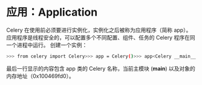 # 应用：Application

Celery 在使用前必须要进行实例化，实例化之后被称为应用程序（简称 app）。 应用程序是线程安全的，可以配置多个不同配置、组件、任务的 Celery 程序在同一个进程中运行。 创建一个实例：

```bash
>>> from celery import Celery>>> app = Celery()>>> app<Celery __main__:0x100469fd0>
```

最后一行显示的内容包含 app 类的 Celery 名称，当前主模块 \(**main**\) 以及对象的内存地址（0x100469fd0）。

